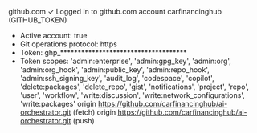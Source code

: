 github.com
  ✓ Logged in to github.com account carfinancinghub (GITHUB_TOKEN)
  - Active account: true
  - Git operations protocol: https
  - Token: ghp_************************************
  - Token scopes: 'admin:enterprise', 'admin:gpg_key', 'admin:org', 'admin:org_hook', 'admin:public_key', 'admin:repo_hook', 'admin:ssh_signing_key', 'audit_log', 'codespace', 'copilot', 'delete:packages', 'delete_repo', 'gist', 'notifications', 'project', 'repo', 'user', 'workflow', 'write:discussion', 'write:network_configurations', 'write:packages'
origin	https://github.com/carfinancinghub/ai-orchestrator.git (fetch)
origin	https://github.com/carfinancinghub/ai-orchestrator.git (push)
